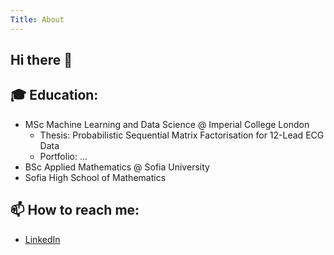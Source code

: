 ```yaml
---
Title: About
---
```


## Hi there 👋

<!--
**JoeJoe1313/JoeJoe1313** is a ✨ _special_ ✨ repository because its `README.md` (this file) appears on your GitHub profile.

Here are some ideas to get you started:

- 🔭 I’m currently working on ...
- 🌱 I’m currently learning ...
- 👯 I’m looking to collaborate on ...
- 🤔 I’m looking for help with ...
- 💬 Ask me about ...
- 📫 How to reach me: ...
- 😄 Pronouns: ...
- ⚡ Fun fact: ...
-->

🎓 Education:
---
   - MSc Machine Learning and Data Science @ Imperial College London
      - Thesis: Probabilistic Sequential Matrix Factorisation for 12-Lead ECG Data
      - Portfolio: ...
   - BSc Applied Mathematics @ Sofia University
   - Sofia High School of Mathematics

📫 How to reach me:
---
   - [LinkedIn](https://www.linkedin.com/in/joana-levtcheva-479844164/)
